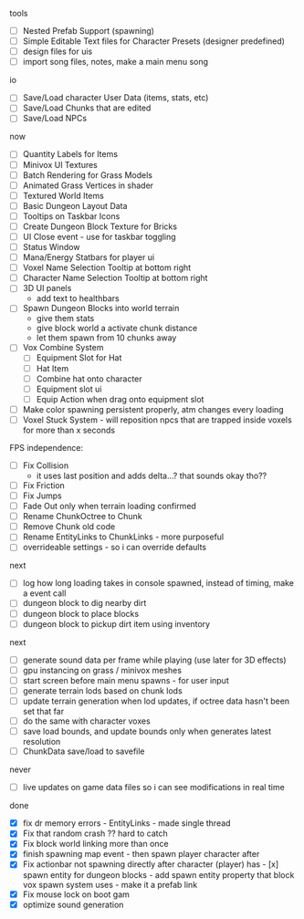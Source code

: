 tools
- [ ] Nested Prefab Support (spawning)
- [ ] Simple Editable Text files for Character Presets (designer predefined)
- [ ] design files for uis
- [ ] import song files, notes, make a main menu song

io
- [ ] Save/Load character User Data (items, stats, etc)
- [ ] Save/Load Chunks that are edited
- [ ] Save/Load NPCs

now
- [ ] Quantity Labels for Items
- [ ] Minivox UI Textures
- [ ] Batch Rendering for Grass Models
- [ ] Animated Grass Vertices in shader
- [ ] Textured World Items
- [ ] Basic Dungeon Layout Data
- [ ] Tooltips on Taskbar Icons
- [ ] Create Dungeon Block Texture for Bricks
- [ ] UI Close event - use for taskbar toggling
- [ ] Status Window
- [ ] Mana/Energy Statbars for player ui
- [ ] Voxel Name Selection Tooltip at bottom right
- [ ] Character Name Selection Tooltip at bottom right
- [ ] 3D UI panels
    - add text to healthbars
- [ ] Spawn Dungeon Blocks into world terrain
    - give them stats
    - give block world a activate chunk distance
    - let them spawn from 10 chunks away
- [ ] Vox Combine System
    - [ ] Equipment Slot for Hat
    - [ ] Hat Item
    - [ ] Combine hat onto character
    - [ ] Equipment slot ui
    - [ ] Equip Action when drag onto equipment slot
- [ ] Make color spawning persistent properly, atm changes every loading
- [ ] Voxel Stuck System - will reposition npcs that are trapped inside voxels for more than x seconds

FPS independence:
- [ ] Fix Collision
    - it uses last position and adds delta...? that sounds okay tho??
- [ ] Fix Friction
- [ ] Fix Jumps
- [ ] Fade Out only when terrain loading confirmed
- [ ] Rename ChunkOctree to Chunk
- [ ] Remove Chunk old code
- [ ] Rename EntityLinks to ChunkLinks - more purposeful
- [ ] overrideable settings - so i can override defaults

next
- [ ] log how long loading takes in console
spawned, instead of timing, make a event call
- [ ] dungeon block to dig nearby dirt
- [ ] dungeon block to place blocks
- [ ] dungeon block to pickup dirt item using inventory

next
- [ ] generate sound data per frame while playing (use later for 3D effects)
- [ ] gpu instancing on grass / minivox meshes
- [ ] start screen before main menu spawns - for user input
- [ ] generate terrain lods based on chunk lods
- [ ] update terrain generation when lod updates, if octree data hasn't been set that far
- [ ] do the same with character voxes
- [ ] save load bounds, and update bounds only when generates latest resolution
- [ ] ChunkData save/load to savefile

never
- [ ] live updates on game data files so i can see modifications in real time

done
- [x] fix dr memory errors - EntityLinks - made single thread
- [x] Fix that random crash ?? hard to catch
- [x] Fix block world linking more than once
- [x] finish spawning map event - then spawn player character after
- [x] Fix actionbar not spawning directly after character (player) has - [x] spawn entity for dungeon blocks - add spawn entity property that block vox spawn system uses - make it a prefab link
- [x] Fix mouse lock on boot gam
- [x] optimize sound generation
